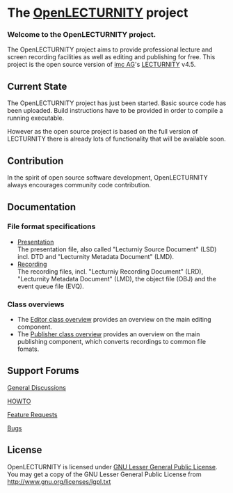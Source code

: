 The [OpenLECTURNITY](http://openlecturnity.github.com/os45/) project
==============

### Welcome to the OpenLECTURNITY project.

The OpenLECTURNITY project aims to provide professional lecture and screen recording facilities as well as editing and publishing for free.
This project is the open source version of [imc AG](http://www.im-c.com)'s [LECTURNITY](http://www.lecturnity.com) v4.5.  


Current State
-------------

The OpenLECTURNITY project has just been started. Basic source code has been uploaded. Build instructions have to be provided in order to compile a running executable.

However as the open source project is based on the full version of LECTURNITY there is already lots of functionality that will be available soon.


Contribution
-------------------
In the spirit of open source software development, OpenLECTURNITY always encourages community code contribution.


Documentation
-------------

### File format specifications

- [Presentation](https://github.com/openlecturnity/os45/tree/master/doc/lecturnitySourceDocuments)  
The presentation file, also called "Lecturniy Source Document" (LSD) incl. DTD and "Lecturnity Metadata Document" (LMD).
- [Recording ](https://github.com/openlecturnity/os45/tree/master/doc/lecturnityRecordings)  
The recording files, incl. "Lecturniy Recording Document" (LRD), "Lecturnity Metadata Document" (LMD), the object file (OBJ) and the event queue file (EVQ).

### Class overviews

- The [Editor class overview](https://github.com/openlecturnity/os45/tree/master/doc/lec_overview_editor_classes_v1.doc) provides an overview on the main editing component.
- The [Publisher class overview](https://github.com/openlecturnity/os45/tree/master/doc/lec_overview_Publisher_classes.doc) provides an overview on the main publishing component, which converts recordings to common file fomats.


Support Forums
--------------

[General Discussions](https://groups.google.com/d/forum/openlecturnity---general)

[HOWTO](https://groups.google.com/d/forum/openlecturnity---HOWTO)

[Feature Requests](https://groups.google.com/d/forum/openlecturnity---feature-requests)

[Bugs](https://groups.google.com/d/forum/openlecturnity---bugs)


License
-------

OpenLECTURNITY is licensed under [GNU Lesser General Public License](https://github.com/openlecturnity/os45/blob/master/LICENSE.md). You may get a copy of the GNU Lesser General Public License from http://www.gnu.org/licenses/lgpl.txt
